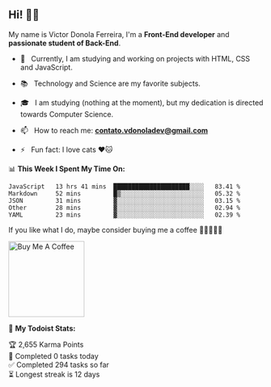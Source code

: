 <h2 align="left">Hi! 👋🏻</h2>  

<p align="left">
	My name is Victor Donola Ferreira, I'm a <strong>Front-End developer</strong> and <strong>passionate student of Back-End</strong>.
</p>

- 🔭 &nbsp; Currently, I am studying and working on projects with HTML, CSS and JavaScript.

- :books: &nbsp; Technology and Science are my favorite subjects.

- 🎓 &nbsp; I am studying (nothing at the moment), but my dedication is directed towards Computer Science.

- 📫 &nbsp; How to reach me: **contato.vdonoladev@gmail.com**

- ⚡️ &nbsp; Fun fact: I love cats ❤️🐱

📊 **This Week I Spent My Time On:**
<!--START_SECTION:waka-->
```text
JavaScript   13 hrs 41 mins  █████████████████████░░░░   83.41 % 
Markdown     52 mins         █▒░░░░░░░░░░░░░░░░░░░░░░░   05.32 % 
JSON         31 mins         ▓░░░░░░░░░░░░░░░░░░░░░░░░   03.15 % 
Other        28 mins         ▓░░░░░░░░░░░░░░░░░░░░░░░░   02.94 % 
YAML         23 mins         ▓░░░░░░░░░░░░░░░░░░░░░░░░   02.39 % 
```
<!--END_SECTION:waka-->

If you like what I do, maybe consider buying me a coffee 🥺👉🏻👈🏻

<a href="https://www.buymeacoffee.com/xuxuti" target="_blank"><img src="https://cdn.buymeacoffee.com/buttons/v2/default-red.png" alt="Buy Me A Coffee" width="150" ></a>

🚧 **My Todoist Stats:**
<!-- TODO-IST:START -->
🏆  2,655 Karma Points           
🌸  Completed 0 tasks today           
✅  Completed 294 tasks so far           
⏳  Longest streak is 12 days
<!-- TODO-IST:END -->
